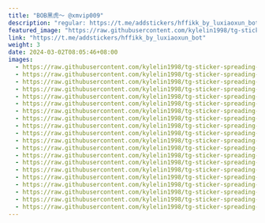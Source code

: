 ```yaml
---
title: "BOB黑虎～ @xmvip009"
description: "regular: https://t.me/addstickers/hffikk_by_luxiaoxun_bot"
featured_image: "https://raw.githubusercontent.com/kylelin1998/tg-sticker-spreading-worldwide-images/main/img/a33451de-987e-4716-9c7e-07177ae339b3.jpg"
link: "https://t.me/addstickers/hffikk_by_luxiaoxun_bot"
weight: 3
date: 2024-03-02T08:05:46+08:00
images:
  - https://raw.githubusercontent.com/kylelin1998/tg-sticker-spreading-worldwide-images/main/img/a33451de-987e-4716-9c7e-07177ae339b3.jpg
  - https://raw.githubusercontent.com/kylelin1998/tg-sticker-spreading-worldwide-images/main/img/233efd21-aa00-4344-a3c9-1bf47e6ea1eb.jpg
  - https://raw.githubusercontent.com/kylelin1998/tg-sticker-spreading-worldwide-images/main/img/a16573e7-abd4-4926-8f15-5d3a08f18696.jpg
  - https://raw.githubusercontent.com/kylelin1998/tg-sticker-spreading-worldwide-images/main/img/23327e7b-2a92-40f8-9c11-23eb3182ef32.jpg
  - https://raw.githubusercontent.com/kylelin1998/tg-sticker-spreading-worldwide-images/main/img/17695344-6f29-4446-b895-6c5b11f2c1e1.jpg
  - https://raw.githubusercontent.com/kylelin1998/tg-sticker-spreading-worldwide-images/main/img/06664777-567b-42b1-ba84-1e06cc2b8b2c.jpg
  - https://raw.githubusercontent.com/kylelin1998/tg-sticker-spreading-worldwide-images/main/img/e9a6adef-26e8-46fd-9c2c-a19637bcf53c.jpg
  - https://raw.githubusercontent.com/kylelin1998/tg-sticker-spreading-worldwide-images/main/img/670de2b1-bf46-4913-8f4e-e736ad5c6f7b.jpg
  - https://raw.githubusercontent.com/kylelin1998/tg-sticker-spreading-worldwide-images/main/img/552b66e9-6dad-4f12-b9f7-5806b951c2b2.jpg
  - https://raw.githubusercontent.com/kylelin1998/tg-sticker-spreading-worldwide-images/main/img/9f0a662f-5d78-46b6-860d-f8d3943a50c8.jpg
  - https://raw.githubusercontent.com/kylelin1998/tg-sticker-spreading-worldwide-images/main/img/75dd8829-ffc6-4eb6-8283-b2a8605a6360.jpg
  - https://raw.githubusercontent.com/kylelin1998/tg-sticker-spreading-worldwide-images/main/img/a6088b47-5200-4591-b20a-372ea79ff818.jpg
  - https://raw.githubusercontent.com/kylelin1998/tg-sticker-spreading-worldwide-images/main/img/4c85dad0-f7bd-49d3-b666-b71b9d1150a1.jpg
  - https://raw.githubusercontent.com/kylelin1998/tg-sticker-spreading-worldwide-images/main/img/f3695453-cd97-487d-a858-d7879a688eba.jpg
  - https://raw.githubusercontent.com/kylelin1998/tg-sticker-spreading-worldwide-images/main/img/87c5bda1-4243-4d43-b8aa-894de77e22c7.jpg
  - https://raw.githubusercontent.com/kylelin1998/tg-sticker-spreading-worldwide-images/main/img/27381c8e-45b3-40f9-b2cc-befa37dc11c6.jpg
  - https://raw.githubusercontent.com/kylelin1998/tg-sticker-spreading-worldwide-images/main/img/fd066ea3-fd59-4549-8352-82a5408520a6.jpg
  - https://raw.githubusercontent.com/kylelin1998/tg-sticker-spreading-worldwide-images/main/img/829cbbfb-ceae-4013-a126-bc699b7ee468.jpg
  - https://raw.githubusercontent.com/kylelin1998/tg-sticker-spreading-worldwide-images/main/img/1686df83-9e5f-48bd-a537-a350ce329f14.jpg
  - https://raw.githubusercontent.com/kylelin1998/tg-sticker-spreading-worldwide-images/main/img/6bc69779-abe7-48f9-9517-79ccd391d826.jpg
---
```

